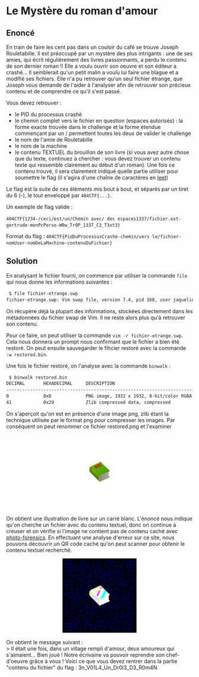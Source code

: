 # Le Mystère du roman d'amour

## Enoncé

En train de faire les cent pas dans un couloir du café se trouve Joseph Rouletabille. Il est préoccupé par un mystère des plus intrigants : une de ses amies, qui écrit régulièrement des livres passionnants, a perdu le contenu de son dernier roman !! Elle a voulu ouvrir son oeuvre et son éditeur a crashé... Il semblerait qu'un petit malin a voulu lui faire une blague et a modifié ses fichiers. Elle n'a pu retrouver qu'un seul fichier étrange, que Joseph vous demande de l'aider à l'analyser afin de retrouver son précieux contenu et de comprendre ce qu'il s'est passé.

Vous devez retrouver :

- le PID du processus crashé
- le chemin complet vers le fichier en question (espaces autorisés) : la forme exacte trouvée dans le challenge et la forme étendue commençant par un / permettent toutes les deux de valider le challenge
- le nom de l'amie de Rouletabille
- le nom de la machine
- le contenu TEXTUEL du brouillon de son livre (si vous avez autre chose que du texte, continuez à chercher : vous devez trouver un contenu texte qui ressemble clairement au début d'un roman). Une fois ce contenu trouvé, il sera clairement indiqué quelle partie utiliser pour soumettre le flag (il s'agira d'une chaîne de caractères en [leet](https://fr.wikipedia.org/wiki/Leet_speak))

Le flag est la suite de ces éléments mis bout à bout, et séparés par un tiret du 6 (-), le tout enveloppé par `404CTF{...}`.

Un exemple de flag valide :

`404CTF{1234-/ceci/est/un/Chemin avec/ des espaces1337/fichier.ext-gertrude-monPcPerso-W0w_Tr0P_1337_C3_T3xt3}`

Format du flag : `404CTF{PidDuProcessusCrashé-chemin/vers le/fichier-nomUser-nomDeLaMachine-contenuDuFichier}`

## Solution

En analysant le fichier fourni, on commence par utiliser la commande `file` qui nous donne les informations suivantes : 

```bash
 $ file fichier-etrange.swp
fichier-etrange.swp: Vim swap file, version 7.4, pid 168, user jaqueline, host aime_ecrire, file ~jaqueline/Documents/Livres/404 Histoires d'Amour pour les bibliophiles au coeur d'artichaut/brouillon.txt
```

On récupère déjà la plupart des informations, stockées directement dans les métadonnées du fichier swap de Vim. Il ne reste alors plus qu'à retrouver son contenu.

Pour ce faire, on peut utiliser la commande `vim -r fichier-etrange.swp`. Cela nous donnera un prompt nous confirmant que le fichier a bien été restoré. On peut ensuite sauvegarder le fihcier restoré avec la commande `:w restored.bin`.

Une fois le fichier restoré, on l'analyse avec la commande `binwalk` : 

```bash
 $ binwalk restored.bin
DECIMAL       HEXADECIMAL     DESCRIPTION
--------------------------------------------------------------------------------
0             0x0             PNG image, 1932 x 1932, 8-bit/color RGBA, non-interlaced
41            0x29            Zlib compressed data, compressed
```

On s'aperçoit qu'on est en présence d'une image png, zlib étant la technique utilisée par le format png pour compresser les images. Par conséquent on peut renommer ce fichier restored.png et l'examiner

<p align="center"><img src="restored.png" alt="restored image" width="200"></p>

On obtient une illustration de livre sur un carré blanc. L'énoncé nous indique qu'on cherche un fichier avec du contenu textuel, donc on continue à creuser et on vérifie si l'image ne contient pas de contenu caché avec [photo-forensics](https://29a.ch/photo-forensics/#error-level-analysis). En effectuant une analyse d'erreur sur ce site, nous pouvons découvrir un QR code caché qu'on peut scanner pour obtenir le contenu textuel recherché.

<p align="center"><img src="HiddenImage.png" alt="Hidden QR code" width="200"></p>

<summary>On obtient le message suivant : </summary>
> Il était une fois, dans un village rempli d'amour, deux amoureux qui s'aimaient... Bien joué !
Notre écrivaine va pouvoir reprendre son chef-d'oeuvre grâce à vous !
Voici ce que vous devez rentrer dans la partie "contenu du fichier" du flag : 3n_V01L4_Un_Dr0l3_D3_R0m4N


